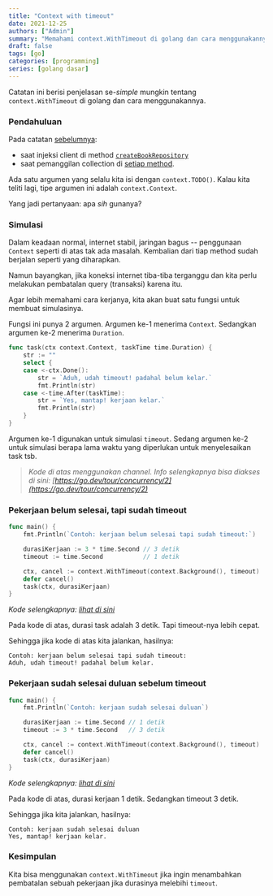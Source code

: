 ```yaml
---
title: "Context with timeout"
date: 2021-12-25
authors: ["Admin"]
summary: "Memahami context.WithTimeout di golang dan cara menggunakannya."
draft: false
tags: [go]
categories: [programming]
series: [golang dasar]
---
```


Catatan ini berisi penjelasan se-*simple* mungkin tentang `context.WithTimeout` di golang dan cara menggunakannya.

### Pendahuluan

Pada catatan [sebelumnya](/posts/repository): 
- saat injeksi client di method [`createBookRepository`](https://github.com/fastrodev/praktikum-repository/blob/2c985f11a3aa23d807b9693206f741dbfe3bb8aa/main.go#L20)
- saat pemanggilan collection di [setiap method](https://github.com/fastrodev/praktikum-repository/blob/2c985f11a3aa23d807b9693206f741dbfe3bb8aa/main.go#L33).

Ada satu argumen yang selalu kita isi dengan `context.TODO()`. Kalau kita teliti lagi, tipe argumen ini adalah `context.Context`.

Yang jadi pertanyaan: apa *sih* gunanya?

### Simulasi

Dalam keadaan normal, internet stabil, jaringan bagus -- penggunaan `Context` seperti di atas tak ada masalah. Kembalian dari tiap method sudah berjalan seperti yang diharapkan. 

Namun bayangkan, jika koneksi internet tiba-tiba terganggu dan kita perlu melakukan pembatalan query (transaksi) karena itu.

Agar lebih memahami cara kerjanya, kita akan buat satu fungsi untuk membuat simulasinya.

Fungsi ini punya 2 argumen. Argumen ke-1 menerima `Context`. Sedangkan argumen ke-2 menerima `Duration`.
```go
func task(ctx context.Context, taskTime time.Duration) {
	str := ""
	select {
	case <-ctx.Done():
		str = `Aduh, udah timeout! padahal belum kelar.`
		fmt.Println(str)
	case <-time.After(taskTime):
		str = `Yes, mantap! kerjaan kelar.`
		fmt.Println(str)
	}
}
```

Argumen ke-1 digunakan untuk simulasi `timeout`. Sedang argumen ke-2 untuk simulasi berapa lama waktu yang diperlukan untuk menyelesaikan task tsb.

> *Kode di atas menggunakan channel. Info selengkapnya bisa diakses di sini: [https://go.dev/tour/concurrency/2](https://go.dev/tour/concurrency/2)*

### Pekerjaan belum selesai, tapi sudah timeout
```go
func main() {
	fmt.Println(`Contoh: kerjaan belum selesai tapi sudah timeout:`)

	durasiKerjaan := 3 * time.Second // 3 detik
	timeout := time.Second           // 1 detik

	ctx, cancel := context.WithTimeout(context.Background(), timeout)
	defer cancel()
	task(ctx, durasiKerjaan)
}
```
*Kode selengkapnya: [lihat di sini](https://go.dev/play/p/impUqbQpB7r)*

Pada kode di atas, durasi task adalah 3 detik. Tapi timeout-nya lebih cepat. 

Sehingga jika kode di atas kita jalankan, hasilnya:
```
Contoh: kerjaan belum selesai tapi sudah timeout:
Aduh, udah timeout! padahal belum kelar.
```

### Pekerjaan sudah selesai duluan sebelum timeout
```go
func main() {
	fmt.Println(`Contoh: kerjaan sudah selesai duluan`)

	durasiKerjaan := time.Second // 1 detik
	timeout := 3 * time.Second   // 3 detik

	ctx, cancel := context.WithTimeout(context.Background(), timeout)
	defer cancel()
	task(ctx, durasiKerjaan)
}
```
*Kode selengkapnya: [lihat di sini](https://go.dev/play/p/WUbpaz5pRZq)*

Pada kode di atas, durasi kerjaan 1 detik. Sedangkan timeout 3 detik. 

Sehingga jika kita jalankan, hasilnya:
```
Contoh: kerjaan sudah selesai duluan
Yes, mantap! kerjaan kelar.
```
### Kesimpulan

Kita bisa menggunakan `context.WithTimeout` jika ingin menambahkan pembatalan sebuah pekerjaan jika durasinya melebihi `timeout`. 